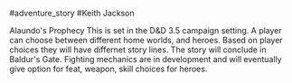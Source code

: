#adventure_story
#Keith Jackson

Alaundo's Prophecy
This is set in the D&D 3.5 campaign setting. A player can choose between different home worlds, and heroes. Based on player choices they will have differnet story lines. The story will conclude in Baldur's Gate. Fighting mechanics are in development and will eventually give option for feat, weapon, skill choices for heroes.